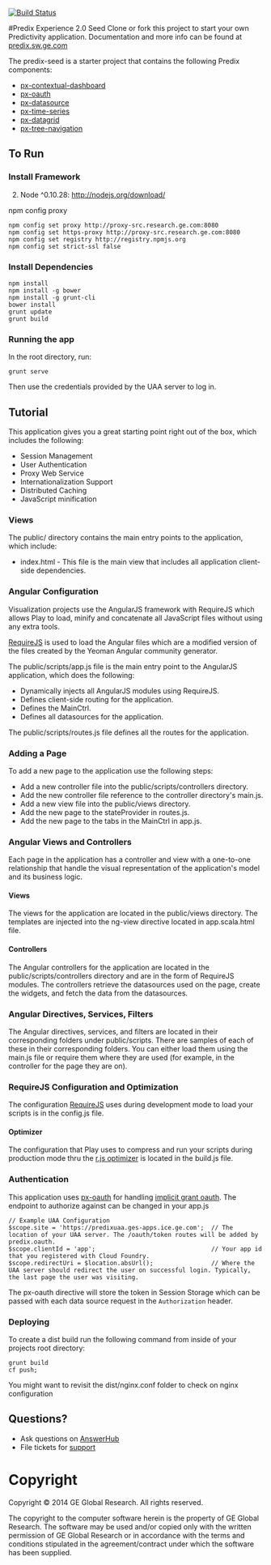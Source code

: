 [![Build Status](http://alpha.menlo-ci.sw.ge.com:11112/job/predix-seed/badge/icon)](http://alpha.menlo-ci.sw.ge.com:11112/job/predix-seed/)

#Predix Experience 2.0 Seed
Clone or fork this project to start your own Predictivity application. Documentation and more info can be found at [predix.sw.ge.com](http://predix.sw.ge.com)

The predix-seed is a starter project that contains the following Predix components:
- [px-contextual-dashboard](https://github.sw.ge.com/Predix-Experience/px-contextual-dashboard)
- [px-oauth](https://github.sw.ge.com/Predix-Experience/px-oauth)
- [px-datasource](https://github.sw.ge.com/Predix-Experience/px-datasource)
- [px-time-series](https://github.sw.ge.com/PredixWidgetCatalog/px-time-series)
- [px-datagrid](https://github.sw.ge.com/PredixWidgetCatalog/px-datagrid)
- [px-tree-navigation](https://github.sw.ge.com/PredixWidgetCatalog/px-tree-navigation)
  	  
## To Run

### Install Framework

2. Node ^0.10.28: http://nodejs.org/download/

npm config proxy 
```
npm config set proxy http://proxy-src.research.ge.com:8080
npm config set https-proxy http://proxy-src.research.ge.com:8080
npm config set registry http://registry.npmjs.org
npm config set strict-ssl false
 ```

### Install Dependencies
```
npm install
npm install -g bower
npm install -g grunt-cli
bower install
grunt update
grunt build
```

### Running the app
In the root directory, run:
```
grunt serve
```
Then use the credentials provided by the UAA server to log in.

## Tutorial

This application gives you a great starting point right out of the box, which includes the following:
- Session Management
- User Authentication
- Proxy Web Service
- Internationalization Support
- Distributed Caching
- JavaScript minification

### Views
The public/ directory contains the main entry points to the application, which include:
- index.html - This file is the main view that includes all application client-side dependencies. 

### Angular Configuration
Visualization projects use the AngularJS framework with RequireJS which allows Play to load, 
minify and concatenate all JavaScript files without using any extra tools.

[RequireJS](http://requirejs.org/) is used to load the Angular files which are a modified 
version of the files created by the Yeoman Angular community generator.

The public/scripts/app.js file is the main entry point to the AngularJS application, 
which does the following:
- Dynamically injects all AngularJS modules using RequireJS.
- Defines client-side routing for the application.
- Defines the MainCtrl.
- Defines all datasources for the application.

The public/scripts/routes.js file defines all the routes for the application.

### Adding a Page
To add a new page to the application use the following steps:
- Add a new controller file into the public/scripts/controllers directory.
- Add the new controller file reference to the controller directory's main.js.
- Add a new view file into the public/views directory.
- Add the new page to the stateProvider in routes.js.
- Add the new page to the tabs in the MainCtrl in app.js.

### Angular Views and Controllers
Each page in the application has a controller and view with a one-to-one relationship that handle 
the visual representation of the application's model and its business logic.

#### Views
The views for the application are located in the public/views directory.  The templates are 
injected into the ng-view directive located in app.scala.html file.
  
#### Controllers
The Angular controllers for the application are located in the public/scripts/controllers 
directory and are in the form of RequireJS modules.  The controllers retrieve the 
datasources used on the page, create the widgets, and fetch the data from the datasources.

### Angular Directives, Services, Filters
The Angular directives, services, and filters are located in their corresponding folders under
public/scripts.  There are samples of each of these in their corresponding folders.  You can
either load them using the main.js file or require them where they are used (for example, in
the controller for the page they are on).

### RequireJS Configuration and Optimization
The configuration [RequireJS](http://requirejs.org/) uses during development mode to load your 
scripts is in the config.js file.

#### Optimizer
The configuration that Play uses to compress and run your scripts during production mode thru 
the [r.js optimizer](http://requirejs.org/docs/optimization.html#basics) is located in the 
build.js file.


### Authentication
This application uses [px-oauth](https://github.sw.ge.com/Predix-Experience/px-oauth) for handling [implicit grant oauth](http://oauthlib.readthedocs.org/en/latest/oauth2/grants/implicit.html). The endpoint to authorize against can be changed in your app.js

```
// Example UAA Configuration
$scope.site = 'https://predixuaa.ges-apps.ice.ge.com';  // The location of your UAA server. The /oauth/token routes will be added by predix.oauth.
$scope.clientId = 'app';                                // Your app id that you registered with Cloud Foundry.
$scope.redirectUri = $location.absUrl();                // Where the UAA server should redirect the user on successful login. Typically, the last page the user was visiting.

```
The px-oauth directive will store the token in Session Storage which can be passed with each data source request in the `Authorization` header.

### Deploying
To create a dist build run the following command from inside of your projects root directory:
```unix
grunt build
cf push;
```

You might want to revisit the dist/nginx.conf folder to check on nginx configuration


## Questions?
- Ask questions on [AnswerHub](https://answers.sw.ge.com/spaces/53/experience.html)
- File tickets for [support](https://gesoftware.service-now.com/Predix/)

# Copyright
Copyright &copy; 2014 GE Global Research. All rights reserved.

The copyright to the computer software herein is the property of
GE Global Research. The software may be used and/or copied only
with the written permission of GE Global Research or in accordance
with the terms and conditions stipulated in the agreement/contract
under which the software has been supplied.
